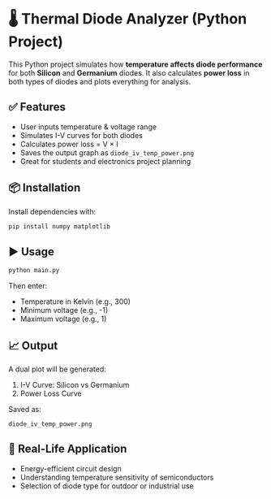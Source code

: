 
# 🌡️ Thermal Diode Analyzer (Python Project)

This Python project simulates how **temperature affects diode performance** for both **Silicon** and **Germanium** diodes. It also calculates **power loss** in both types of diodes and plots everything for analysis.

## ✅ Features

- User inputs temperature & voltage range
- Simulates I-V curves for both diodes
- Calculates power loss = V × I
- Saves the output graph as `diode_iv_temp_power.png`
- Great for students and electronics project planning

## 📦 Installation

Install dependencies with:

```bash
pip install numpy matplotlib
```

## ▶️ Usage

```bash
python main.py
```

Then enter:

- Temperature in Kelvin (e.g., 300)
- Minimum voltage (e.g., -1)
- Maximum voltage (e.g., 1)

## 📈 Output

A dual plot will be generated:
1. I-V Curve: Silicon vs Germanium
2. Power Loss Curve

Saved as:
```
diode_iv_temp_power.png
```

## 🎯 Real-Life Application

- Energy-efficient circuit design
- Understanding temperature sensitivity of semiconductors
- Selection of diode type for outdoor or industrial use
